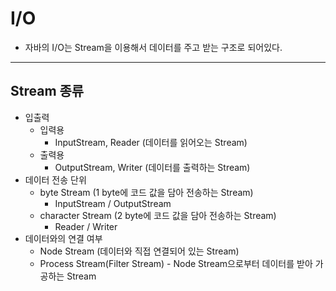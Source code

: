 # I/O
* 자바의 I/O는 Stream을 이용해서 데이터를 주고 받는 구조로 되어있다.
<hr>

## Stream 종류
* 입출력
    * 입력용
        * InputStream, Reader (데이터를 읽어오는 Stream)
    * 출력용
        * OutputStream, Writer (데이터를 출력하는 Stream)
* 데이터 전송 단위
    * byte Stream (1 byte에 코드 값을 담아 전송하는 Stream)
        * InputStream / OutputStream
    * character Stream (2 byte에 코드 값을 담아 전송하는 Stream)
        * Reader / Writer
* 데이터와의 연결 여부
    * Node Stream (데이터와 직접 연결되어 있는 Stream)
    * Process Stream(Filter Stream) - Node Stream으로부터 데이터를 받아 가공하는 Stream

